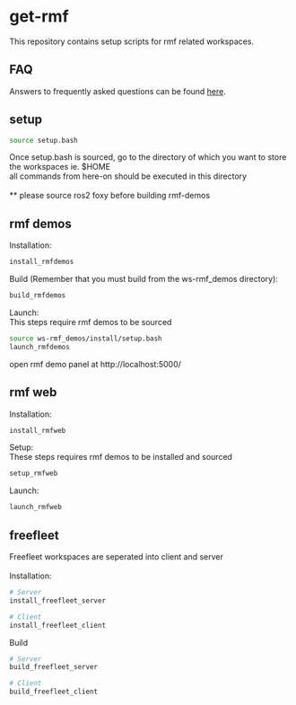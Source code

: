 # get-rmf
This repository contains setup scripts for rmf related workspaces.

## FAQ
Answers to frequently asked questions can be found [here](docs/common_errors.md).

## setup
``` bash
source setup.bash
```
Once setup.bash is sourced, go to the directory of which you want to store the workspaces ie. $HOME <br>
all commands from here-on should be executed in this directory
<br><br>
** please source ros2 foxy before building rmf-demos

## rmf demos
Installation:
``` bash
install_rmfdemos
```

Build (Remember that you must build from the ws-rmf_demos directory):
``` bash
build_rmfdemos
```

Launch: <br>
This steps require rmf demos to be sourced
``` bash
source ws-rmf_demos/install/setup.bash
launch_rmfdemos
```
open rmf demo panel at http://localhost:5000/


## rmf web
Installation:
``` bash
install_rmfweb
```

Setup: <br>
These steps requires rmf demos to be installed and sourced
``` bash
setup_rmfweb
```
Launch: <br>
``` bash
launch_rmfweb
```

## freefleet
Freefleet workspaces are seperated into client and server
<br> <br>
Installation:
``` bash
# Server
install_freefleet_server

# Client
install_freefleet_client
```

Build
``` bash
# Server
build_freefleet_server

# Client
build_freefleet_client
```

